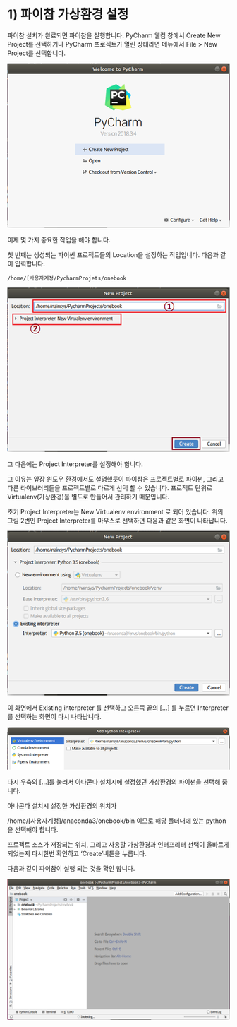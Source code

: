 # 1) 파이참 가상환경 설정

파이참 설치가 완료되면 파이참을 실행합니다. PyCharm 웰컴 창에서 Create New Project를 선택하거나 PyCharm 프로젝트가 열린 상태라면 메뉴에서 File > New Project를 선택합니다.

![](../../../.gitbook/assets/22510.png)

이제 몇 가지 중요한 작업을 해야 합니다.

첫 번째는 생성되는 파이썬 프로젝트들의 Location을 설정하는 작업입니다. 다음과 같이 입력합니다.

```
/home/[사용자계정/PycharmProjets/onebook
```

![](../../../.gitbook/assets/22511.png)

그 다음에는 Project Interpreter를 설정해야 합니다.

그 이유는 앞장 윈도우 환경에서도 설명했듯이 파이참은 프로젝트별로 파이썬, 그리고 다른 라이브러리들을 프로젝트별로 다르게 선택 할 수 있습니다. 프로젝트 단위로 Virtualenv(가상환경)을 별도로 만들어서 관리하기 때문입니다.

초기 Project Interpreter는 New Virtualenv environment 로 되어 있습니다. 위의 그림 2번인 Project Interpreter를 마우스로 선택하면 다음과 같은 화면이 나타납니다.

![](../../../.gitbook/assets/22512.png)

이 화면에서 Existing interpreter 를 선택하고 오른쪽 끝의 \[…] 를 누르면 Interpreter를 선택하는 화면이 다시 나타납니다.

![](../../../.gitbook/assets/22513.png)

다시 우측의 \[…]를 눌러서 아나콘다 설치시에 설정했던 가상환경의 파이썬을 선택해 줍니다.

아나콘다 설치시 설정한 가상환경의 위치가

/home/\[사용자계정]/anaconda3/onebook/bin 이므로 해당 폴더내에 있는 python을 선택해야 합니다.

프로젝트 소스가 저장되는 위치, 그리고 사용할 가상환경과 인터프리터 선택이 올바르게 되었는지 다시한번 확인하고 ‘Create’버튼을 누릅니다.

다음과 같이 파이참이 실행 되는 것을 확인 합니다.

![](../../../.gitbook/assets/22514.png)
